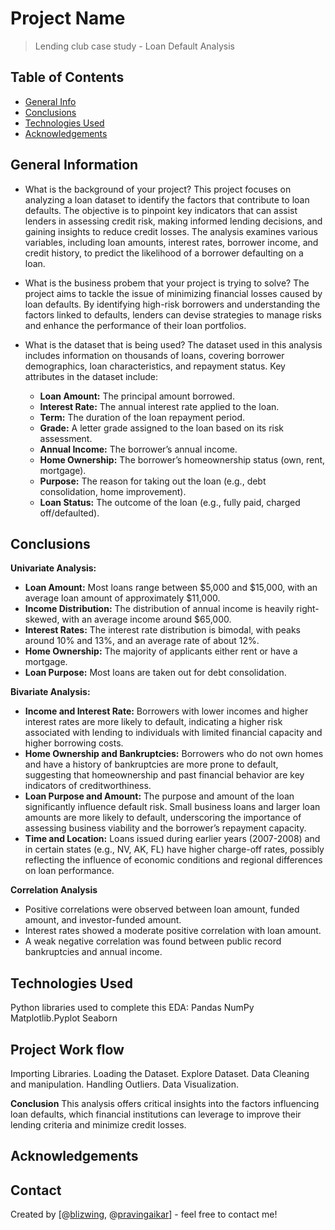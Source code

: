 # Project Name
> Lending club case study - Loan Default Analysis


## Table of Contents
* [General Info](#general-information)
* [Conclusions](#conclusions)
* [Technologies Used](#technologies-used)
* [Acknowledgements](#acknowledgements)

<!-- You can include any other section that is pertinent to your problem -->

## General Information

- What is the background of your project?
This project focuses on analyzing a loan dataset to identify the factors that contribute to loan defaults. The objective is to pinpoint key indicators that can assist lenders in assessing credit risk, making informed lending decisions, and gaining insights to reduce credit losses. The analysis examines various variables, including loan amounts, interest rates, borrower income, and credit history, to predict the likelihood of a borrower defaulting on a loan.

- What is the business probem that your project is trying to solve?
The project aims to tackle the issue of minimizing financial losses caused by loan defaults. By identifying high-risk borrowers and understanding the factors linked to defaults, lenders can devise strategies to manage risks and enhance the performance of their loan portfolios.

- What is the dataset that is being used?
The dataset used in this analysis includes information on thousands of loans, covering borrower demographics, loan characteristics, and repayment status. Key attributes in the dataset include:
  - **Loan Amount:** The principal amount borrowed.
  - **Interest Rate:** The annual interest rate applied to the loan.
  - **Term:** The duration of the loan repayment period.
  - **Grade:** A letter grade assigned to the loan based on its risk assessment.
  - **Annual Income:** The borrower’s annual income.
  - **Home Ownership:** The borrower’s homeownership status (own, rent, mortgage).
  - **Purpose:** The reason for taking out the loan (e.g., debt consolidation, home improvement).
  - **Loan Status:** The outcome of the loan (e.g., fully paid, charged off/defaulted).


<!-- You don't have to answer all the questions - just the ones relevant to your project. -->

## Conclusions
**Univariate Analysis:**
- **Loan Amount:** Most loans range between $5,000 and $15,000, with an average loan amount of approximately $11,000.
- **Income Distribution:** The distribution of annual income is heavily right-skewed, with an average income around $65,000.
- **Interest Rates:** The interest rate distribution is bimodal, with peaks around 10% and 13%, and an average rate of about 12%.
- **Home Ownership:** The majority of applicants either rent or have a mortgage.
- **Loan Purpose:** Most loans are taken out for debt consolidation.

**Bivariate Analysis:**
- **Income and Interest Rate:** Borrowers with lower incomes and higher interest rates are more likely to default, indicating a higher risk associated with lending to individuals with limited financial capacity and higher borrowing costs.
- **Home Ownership and Bankruptcies:** Borrowers who do not own homes and have a history of bankruptcies are more prone to default, suggesting that homeownership and past financial behavior are key indicators of creditworthiness.
- **Loan Purpose and Amount:** The purpose and amount of the loan significantly influence default risk. Small business loans and larger loan amounts are more likely to default, underscoring the importance of assessing business viability and the borrower’s repayment capacity.
- **Time and Location:** Loans issued during earlier years (2007-2008) and in certain states (e.g., NV, AK, FL) have higher charge-off rates, possibly reflecting the influence of economic conditions and regional differences on loan performance.

**Correlation Analysis**
- Positive correlations were observed between loan amount, funded amount, and investor-funded amount.
- Interest rates showed a moderate positive correlation with loan amount.
- A weak negative correlation was found between public record bankruptcies and annual income.

## Technologies Used
Python libraries used to complete this EDA:
Pandas
NumPy
Matplotlib.Pyplot
Seaborn


## Project Work flow
Importing Libraries.
Loading the Dataset.
Explore Dataset.
Data Cleaning and manipulation.
Handling Outliers.
Data Visualization.


**Conclusion**
This analysis offers critical insights into the factors influencing loan defaults, which financial institutions can leverage to improve their lending criteria and minimize credit losses.


## Acknowledgements

## Contact
Created by [@[blizwing](https://github.com/blizwing), @[pravingaikar](https://github.com/pravingaikar)] - feel free to contact me!
